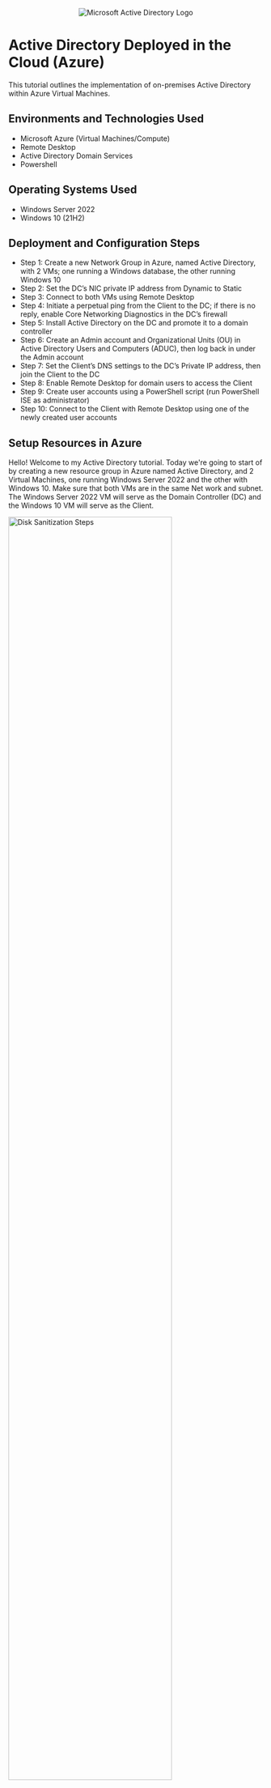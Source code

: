 <p align="center">
<img src="https://i.imgur.com/pU5A58S.png" alt="Microsoft Active Directory Logo"/>
</p>

<h1>Active Directory Deployed in the Cloud (Azure)</h1>
This tutorial outlines the implementation of on-premises Active Directory within Azure Virtual Machines.<br />


<h2>Environments and Technologies Used</h2>

- Microsoft Azure (Virtual Machines/Compute)
- Remote Desktop
- Active Directory Domain Services
- Powershell

<h2>Operating Systems Used </h2>

- Windows Server 2022
- Windows 10 (21H2)

<h2>Deployment and Configuration Steps</h2>

- Step 1: Create a new Network Group in Azure, named Active Directory, with 2 VMs; one running a Windows database, the other running Windows 10 
- Step 2: Set the DC’s NIC private IP address from Dynamic to Static
- Step 3: Connect to both VMs using Remote Desktop
- Step 4: Initiate a perpetual ping from the Client to the DC; if there is no reply, enable Core Networking Diagnostics in the DC’s firewall
- Step 5: Install Active Directory on the DC and promote it to a domain controller
- Step 6: Create an Admin account and Organizational Units (OU) in Active Directory Users and Computers (ADUC), then log back in under the Admin account
- Step 7: Set the Client’s DNS settings to the DC’s Private IP address, then join the Client to the DC
- Step 8: Enable Remote Desktop for domain users to access the Client
- Step 9: Create user accounts using a PowerShell script (run PowerShell ISE as administrator)
- Step 10: Connect to the Client with Remote Desktop using one of the newly created user accounts


<h2>Setup Resources in Azure</h2>

<p>
Hello! Welcome to my Active Directory tutorial. Today we're going to start of by creating a new resource group in Azure named Active Directory, and 2 Virtual Machines, one running Windows Server 2022 and the other with Windows 10. Make sure that both VMs are in the same Net work and subnet. The Windows Server 2022 VM will serve as the Domain Controller (DC) and the Windows 10 VM will serve as the Client. 
</p>
<p>
<img src="https://i.imgur.com/fgVZSMA.png" height="80%" width="80%" alt="Disk Sanitization Steps"/>
<br />

<p>
Now we need to set the DC’s NIC (Network Inteface Controller) private IP address from Dynamic to Static. Later in the lab when we configure the Client’s DNS settings, the DC’s private IP address, the Static IP address will make it easier for any services to access where a device is. 
</p>
<p>
<img src="https://i.imgur.com/uxbTjwd.png" height="80%" width="80%" alt="Disk Sanitization Steps"/>
<br />

<h2>Ensure Connectivity between DC and Client</h2>
  
<p>
After connecting to both VMs using Remote Desktop, to ensure connectivity we will initiate a perpetual ping from the Client to the DC. ICMPv4 is the protocal that ping uses. Now will try and ping the DC from Client with ping -t (perpetual ping).
</p>
<p>
<img src="https://i.imgur.com/Agb7Vvz.png" height="80%" width="80%" alt="Disk Sanitization Steps"/>
</p>
<img src="" height="80%" width="80%" alt="Disk Sanitization Steps"/>
<br />

<p>
Now we will remote access into DC1 and poke a hole in the firewall to allow ICMPv4 traffic. We will be able to see the ping on the Client side go thru. To do this, we will need to access the firewall settings in DC_1 thru the Windows Defender Firewall with Advanced Security -> Inbound Rules -> and enable ICMPv4 Core Networking Diagnostics.
</p>
<img src="https://i.imgur.com/UlHs1ZB.png" height="80%" width="80%" alt="Disk Sanitization Steps"/>
</p> 
<img src="https://i.imgur.com/yHP1K55.png" height="80%" width="80%" alt="Disk Sanitization Steps"/>
</p> 
<br />

<p>
Be sure to select the Active Directory Domain Services in Server Roles to install the proper version. Click on Install and there we go! There is a bit more configuration to do before everthing is ready to use.
</p>
<p>
<img src="https://i.imgur.com/8MfOmMa.png" height="80%" width="80%" alt="Disk Sanitization Steps"/>
</p>
<br /> i.imgur.com/8MfOmMa.png

<p>
Now we will create a new forest, the root domain name, you can choose anything you'd like, I'm going to choose DeanHackwell.com.  Most walkthroughs use MyDomain.com as a default.
</p>
<p>
<img scr="https://i.imgur.com/5oDPCj4.png" height="80%" width="80%" alt="Disk Sanitization Steps"/>
<p>
<img scr="https://i.imgur.com/RNqbud0.png" height="80%" width="80%" alt="Disk Sanitization Steps"/>
</p>
<br />
/i.imgur.com/5oDPCj4.pn i.imgur.com/RNqbud0.png

Active Directory is all set up! Let's create two Organizational Units named _ADMINS and _EMPLOYEES. Now create a new User, I choose Farmer John, as an Administrator with the username: John_admin and add him as a member of Domain Admins Security Group. Log out from the default account we were in and log back in under John.
</p> 
<img src="" height="80%" width="80%" alt="Disk Sanitization Steps"/>
</p>
<img src="" height="80%" width="80%" alt="Disk Sanitization Steps"/>
<p>
To be able to continue setting up the domain, I will join Client-1 to the domain (DeanHackwell.com). From Azure, we will change client-1's DNS settings to the DC's Private IP address. After you do that restart Client-1 from within Azure. Restarting Client_1 will flush the dns cashe, this will make more sence in later labs.
</p>
<img src="" height="80%" width="80%" alt="Disk Sanitization Steps"/>
</p>

Now we will set up remote desktop for non-administrative users on Client-1. We have to log into Client-1 as an admin and open system properties. Click on "Remote Desktop", allow "domain users" access to remote desktop. Enabling this for Domain Users would allow for any user accounts in the domain to be able to log into Client-1 as a normal user.
</p>
<img src="" height="80%" width="80%" alt="Disk Sanitization Steps"/>
<br /> 
</p>
Finally, to verify that noraml users can RDP into Client-1, I will use a Powershell script to generate 10,000 (Thousands) of users into the domain. After the users are created we will randomly select one and RDP into Client-1.
</p>
<img src="" height="80%" width="80%" alt="Disk Sanitization Steps"/>
</p>
<img src="" height="80%" width="80%" alt="Disk Sanitization Steps"/>
</p>

<h3>Bonus Step: How to unlock users' accounts and reset passwords</h3>
In order to unlock a user's account, right click the user account and click "Properties." 
Click on "Unlock Account." You can also right click the user account and "Reset Password..."

<p>
<img src="" height="80%" width="80%" alt="49"/>
</p>

<p>
<img src="" height="80%" width="80%" alt="50"/>
</p>

<p>
<img src="" height="80%" width="80%" alt="51"/>
</p>

